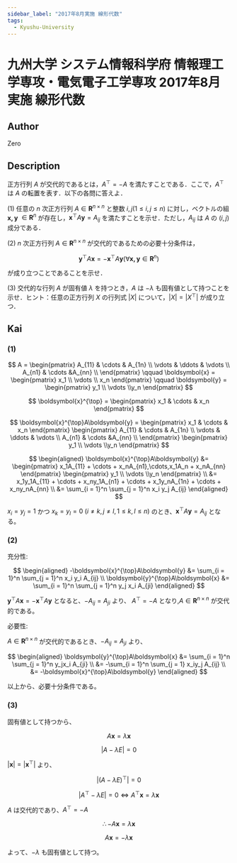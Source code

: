 ```yaml
---
sidebar_label: "2017年8月実施 線形代数"
tags:
  - Kyushu-University
---
```

# 九州大学 システム情報科学府 情報理工学専攻・電気電子工学専攻 2017年8月実施 線形代数

## **Author**
Zero

## **Description**
正方行列 $A$ が交代的であるとは，$A^{\top} = -A$ を満たすことである．ここで，$A^{\top}$ は $A$ の転置を表す．以下の各問に答えよ．

(1) 任意の $n$ 次正方行列 $A \in \boldsymbol{R}^{n \times n}$ と整数 $i,j(1 \le i,j \le n)$
に対し，ベクトルの組 $\boldsymbol{x,y}$ $\in \boldsymbol{R}^n$ が存在し，$\boldsymbol{x}^{\top}A\boldsymbol{y} = A_{ij}$ を満たすことを示せ．ただし，$A_{ij}$ は $A$ の $(i, j)$ 成分である．

(2) $n$ 次正方行列 $A \in \boldsymbol{R}^{n \times n}$ が交代的であるための必要十分条件は，

$$
\boldsymbol{y}^{\top
}A\boldsymbol{x} = -\boldsymbol{x}^{\top}A\boldsymbol{y}(\forall \boldsymbol{x,y} \in \boldsymbol{R}^n)
$$

が成り立つことであることを示せ．

(3) 交代的な行列 $A$ が固有値 $\lambda$ を持つとき，$A$ は $-\lambda$ も固有値として持つことを示せ．ヒント：任意の正方行列 $X$ の行列式 $|X|$ について，$|X| = |X^{\top}|$ が成り立つ．

## **Kai** 
### (1)

$$
A = \begin{pmatrix}
A_{11} &  \cdots & A_{1n} \\
\vdots & \ddots &  \vdots \\
A_{n1} &  \cdots &A_{nn} \\
\end{pmatrix}
\qquad
\boldsymbol{x} = \begin{pmatrix}
x_1 \\ \vdots \\ x_n 
\end{pmatrix} 
\qquad
\boldsymbol{y} = \begin{pmatrix}
y_1 \\ \vdots \\y_n
\end{pmatrix}
$$

$$
\boldsymbol{x}^{\top} = \begin{pmatrix}
x_1 & \cdots & x_n
\end{pmatrix}
$$

$$
\boldsymbol{x}^{\top}A\boldsymbol{y} = \begin{pmatrix}
x_1 & \cdots & x_n
\end{pmatrix}
\begin{pmatrix}
A_{11} &  \cdots & A_{1n} \\
\vdots & \ddots &  \vdots \\
A_{n1} &  \cdots &A_{nn} \\
\end{pmatrix}
\begin{pmatrix}
y_1 \\ \vdots \\y_n
\end{pmatrix}
$$

$$
\begin{aligned}
\boldsymbol{x}^{\top}A\boldsymbol{y} &= \begin{pmatrix}
x_1A_{11} + \cdots + x_nA_{n1},\cdots,x_1A_n + x_nA_{nn}
\end{pmatrix}
\begin{pmatrix}
y_1 \\ \vdots \\y_n
\end{pmatrix} \\
&= x_1y_1A_{11} + \cdots + x_ny_1A_{n1} + \cdots + x_1y_nA_{1n} + \cdots + x_ny_nA_{nn} \\
&= \sum_{i = 1}^n \sum_{j = 1}^n x_i y_j A_{ij}
\end{aligned}
$$

$x_i = y_j = 1$ かつ $x_k = y_l = 0 \ (i \neq k, j \neq l, 1 \le k , l \le n)$ のとき、$\boldsymbol{x}^{\top}A\boldsymbol{y} = A_{ij}$ となる。

### (2)
充分性:

$$
\begin{aligned}
-\boldsymbol{x}^{\top}A\boldsymbol{y} &= \sum_{i = 1}^n \sum_{j = 1}^n x_i y_i A_{ij} \\
\boldsymbol{y}^{\top}A\boldsymbol{x} &= \sum_{i = 1}^n \sum_{j = 1}^n y_j x_i A_{ji} 
\end{aligned}
$$

$\boldsymbol{y}^{\top}A\boldsymbol{x} = -\boldsymbol{x}^{\top}A\boldsymbol{y}$ となると、$-A_{ij} = A_{ji}$ より、
$A^{\top} = -A$ となり,$A \in \boldsymbol{R}^{n \times n}$ が交代的である。

必要性:

$A \in \boldsymbol{R}^{n \times n}$ が交代的であるとき、$-A_{ij} = A_{ji}$ より、

$$
\begin{aligned}
\boldsymbol{y}^{\top}A\boldsymbol{x} &= \sum_{i = 1}^n \sum_{j = 1}^n y_jx_i A_{ji} \\
&= -\sum_{i = 1}^n \sum_{j = 1} x_iy_j A_{ij} \\
&= -\boldsymbol{x}^{\top}A\boldsymbol{y}
\end{aligned}
$$

以上から、必要十分条件である。

### (3)
固有値として持つから、

$$
A\boldsymbol{x} = \lambda \boldsymbol{x}
$$

$$
|A - \lambda E| = 0
$$

$|\boldsymbol{x}| = |\boldsymbol{x}^{\top}|$ より、

$$
|(A - \lambda E)^{\top}| = 0
$$

$$
|A^{\top} - \lambda E| = 0 \Leftrightarrow A^{\top}\boldsymbol{x} = \lambda \boldsymbol{x}
$$

$A$ は交代的であり、$A^{\top} = -A$

$$
\therefore -A\boldsymbol{x} = \lambda \boldsymbol{x}
$$

$$
A\boldsymbol{x} = -\lambda \boldsymbol{x} 
$$

よって、$-\lambda$ も固有値として持つ。